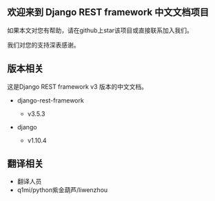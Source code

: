 ## 欢迎来到 Django REST framework 中文文档项目


如果本文对您有帮助，请在github上star该项目或直接联系加入我们。


我们对您的支持深表感谢。


## 版本相关

这是Django REST framework v3 版本的中文文档。

* django-rest-framework
  * v3.5.3
  
* django
  * v1.10.4


## 翻译相关

* 翻译人员
* q1mi/python紫金葫芦/liwenzhou

